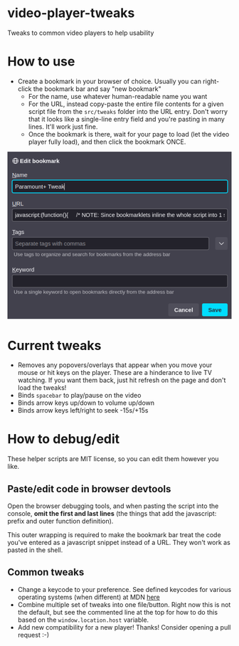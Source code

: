 # video-player-tweaks
Tweaks to common video players to help usability

# How to use
* Create a bookmark in your browser of choice. Usually you can right-click the bookmark bar and say "new bookmark"
    * For the name, use whatever human-readable name you want
    * For the URL, instead copy-paste the entire file contents for a given script file from the `src/tweaks` folder into the URL entry. Don't worry that it looks like a single-line entry field and you're pasting in many lines. It'll work just fine.
    * Once the bookmark is there, wait for your page to load (let the video player fully load), and then click the bookmark ONCE.

![video-tweaks-bookmark-add](video-tweaks-bookmark-add.png)

# Current tweaks
* Removes any popovers/overlays that appear when you move your mouse or hit keys on the player. These are a hinderance to live TV watching. If you want them back, just hit refresh on the page and don't load the tweaks!
* Binds `spacebar` to play/pause on the video
* Binds arrow keys up/down to volume up/down
* Binds arrow keys left/right to seek -15s/+15s

# How to debug/edit
These helper scripts are MIT license, so you can edit them however you like.


## Paste/edit code in browser devtools
Open the browser debugging tools, and when pasting the script into the console, **omit the first and last lines** (the things that add the javascript: prefix and outer function definition).

This outer wrapping is required to make the bookmark bar treat the code you've entered as a javascript snippet instead of a URL. They won't work as pasted in the shell.

## Common tweaks
* Change a keycode to your preference. See defined keycodes for various operating systems (when different) at MDN [here](https://developer.mozilla.org/en-US/docs/Web/API/UI_Events/Keyboard_event_code_values)
* Combine multiple set of tweaks into one file/button. Right now this is not the default, but see the commented line at the top for how to do this based on the `window.location.host` variable.
* Add new compatibility for a new player! Thanks! Consider opening a pull request :-)
